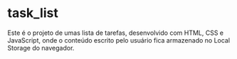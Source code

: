 # task_list
Este é o projeto de umas lista de tarefas, desenvolvido com HTML, CSS e JavaScript, onde o conteúdo escrito pelo usuário fica armazenado no Local Storage do navegador.
